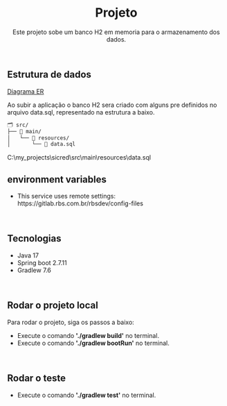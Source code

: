<h1 align="center">Projeto</h1>
<p align="center">Este projeto sobe um banco H2 em memoria para o armazenamento dos dados.</p>

<br/><h2 align="left">Estrutura de dados</h2>

[Diagrama ER](https://github.com/uczak/sicredi/blob/main/src/main/resources/static/DiagramaER.PNG)

Ao subir a aplicação o banco H2 sera criado com alguns pre definidos no arquivo data.sql, representado na estrutura a baixo.
```txt
🗂️ src/
├── 📂 main/
│   └── 📂 resources/
│       └── 📝 data.sql

````

C:\my_projects\sicred\src\main\resources\data.sql
<br/><h2 align="left">environment variables</h2>
<ul>
  <li> This service uses remote settings:  https://gitlab.rbs.com.br/rbsdev/config-files</li>
</ul>
<br/><h2 align="left">Tecnologias</h2>
<ul>
  <li>Java 17</li>
  <li>Spring boot 2.7.11</li>
  <li>Gradlew 7.6</li>
</ul>
<br/><h2 align="left">Rodar o projeto local </h2>
<p>Para rodar o projeto, siga os passos a baixo:</p>
<ul>
  <li>Execute o comando <b>'./gradlew build'</b> no terminal.</li>
  <li>Execute o comando <b>'./gradlew bootRun'</b> no terminal.</li>
</ul>  



<br/><h2 align="left">Rodar o teste</h2>

<ul>
  <li>Execute o comando <b>'./gradlew test'</b> no terminal.</li>
</ul>  
